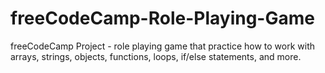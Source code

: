 # freeCodeCamp-Role-Playing-Game
freeCodeCamp Project - role playing game that practice how to work with arrays, strings, objects, functions, loops, if/else statements, and more.
